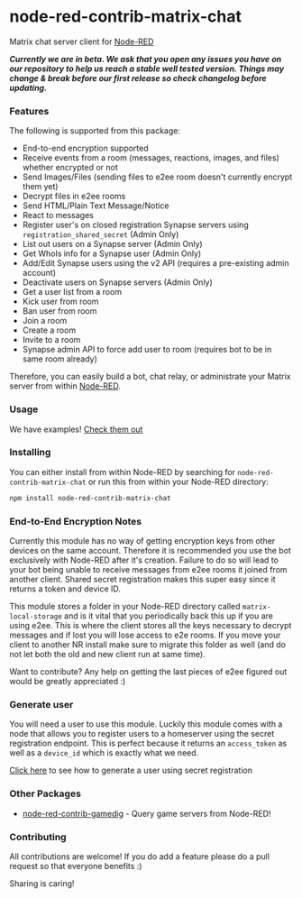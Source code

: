 # node-red-contrib-matrix-chat
Matrix chat server client for [Node-RED](https://nodered.org/)

***Currently we are in beta. We ask that you open any issues you have on our repository to help us reach a stable well tested version. Things may change & break before our first release so check changelog before updating.***

### Features

The following is supported from this package:

- End-to-end encryption supported
- Receive events from a room (messages, reactions, images, and files) whether encrypted or not
- Send Images/Files (sending files to e2ee room doesn't currently encrypt them yet)
- Decrypt files in e2ee rooms
- Send HTML/Plain Text Message/Notice
- React to messages
- Register user's on closed registration Synapse servers using `registration_shared_secret` (Admin Only)
- List out users on a Synapse server (Admin Only)
- Get WhoIs info for a Synapse user (Admin Only)
- Add/Edit Synapse users using the v2 API (requires a pre-existing admin account)
- Deactivate users on Synapse servers (Admin Only)
- Get a user list from a room
- Kick user from room
- Ban user from room
- Join a room
- Create a room
- Invite to a room
- Synapse admin API to force add user to room (requires bot to be in same room already)


Therefore, you can easily build a bot, chat relay, or administrate your Matrix server from within [Node-RED](https://nodered.org/).

### Usage
We have examples! [Check them out](https://github.com/Skylar-Tech/node-red-contrib-matrix-chat/tree/master/examples#readme)

### Installing

You can either install from within Node-RED by searching for `node-red-contrib-matrix-chat` or run this from within your Node-RED directory:
```bash
npm install node-red-contrib-matrix-chat
```

### End-to-End Encryption Notes
Currently this module has no way of getting encryption keys from other devices on the same account. Therefore it is recommended you use the bot exclusively with Node-RED after it's creation. Failure to do so will lead to your bot being unable to receive messages from e2ee rooms it joined from another client. Shared secret registration makes this super easy since it returns a token and device ID.

This module stores a folder in your Node-RED directory called `matrix-local-storage` and is it vital that you periodically back this up if you are using e2ee. This is where the client stores all the keys necessary to decrypt messages and if lost you will lose access to e2e rooms. If you move your client to another NR install make sure to migrate this folder as well (and do not let both the old and new client run at same time).

Want to contribute? Any help on getting the last pieces of e2ee figured out would be greatly appreciated :)

### Generate user
You will need a user to use this module. Luckily this module comes with a node that allows you to register users to a homeserver using the secret registration endpoint. This is perfect because it returns an `access_token` as well as a `device_id` which is exactly what we need.

[Click here](https://github.com/Skylar-Tech/node-red-contrib-matrix-chat/tree/master/examples#readme) to see how to generate a user using secret registration



### Other Packages

- [node-red-contrib-gamedig](https://www.npmjs.com/package/node-red-contrib-gamedig) - Query game servers from Node-RED!

### Contributing
All contributions are welcome! If you do add a feature please do a pull request so that everyone benefits :)

Sharing is caring!